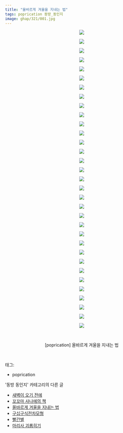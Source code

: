 ```yaml
---
title: "올바르게 겨울을 지내는 법"
tags: poprication 동방_동인지
image: ghap/321/001.jpg
---
```

<div class="article">
<p style="text-align: center; clear: none; float: none;"><img src="{{ site.nasurl }}/ghap/321/001.jpg"/></p>
<p style="text-align: center; clear: none; float: none;"><img src="{{ site.nasurl }}/ghap/321/002.jpg"/></p>
<p style="text-align: center; clear: none; float: none;"><img src="{{ site.nasurl }}/ghap/321/003.jpg"/></p>
<p style="text-align: center; clear: none; float: none;"><img src="{{ site.nasurl }}/ghap/321/004.jpg"/></p>
<p style="text-align: center; clear: none; float: none;"><img src="{{ site.nasurl }}/ghap/321/005.jpg"/></p>
<p style="text-align: center; clear: none; float: none;"><img src="{{ site.nasurl }}/ghap/321/006.jpg"/></p>
<p style="text-align: center; clear: none; float: none;"><img src="{{ site.nasurl }}/ghap/321/007.jpg"/></p>
<p style="text-align: center; clear: none; float: none;"><img src="{{ site.nasurl }}/ghap/321/008.jpg"/></p>
<p style="text-align: center; clear: none; float: none;"><img src="{{ site.nasurl }}/ghap/321/009.jpg"/></p>
<p style="text-align: center; clear: none; float: none;"><img src="{{ site.nasurl }}/ghap/321/010.jpg"/></p>
<p style="text-align: center; clear: none; float: none;"><img src="{{ site.nasurl }}/ghap/321/011.jpg"/></p>
<p style="text-align: center; clear: none; float: none;"><img src="{{ site.nasurl }}/ghap/321/012.jpg"/></p>
<p style="text-align: center; clear: none; float: none;"><img src="{{ site.nasurl }}/ghap/321/013.jpg"/></p>
<p style="text-align: center; clear: none; float: none;"><img src="{{ site.nasurl }}/ghap/321/014.jpg"/></p>
<p style="text-align: center; clear: none; float: none;"><img src="{{ site.nasurl }}/ghap/321/015.jpg"/></p>
<p style="text-align: center; clear: none; float: none;"><img src="{{ site.nasurl }}/ghap/321/016.jpg"/></p>
<p style="text-align: center; clear: none; float: none;"><img src="{{ site.nasurl }}/ghap/321/017.jpg"/></p>
<p style="text-align: center; clear: none; float: none;"><img src="{{ site.nasurl }}/ghap/321/018.jpg"/></p>
<p style="text-align: center; clear: none; float: none;"><img src="{{ site.nasurl }}/ghap/321/019.jpg"/></p>
<p style="text-align: center; clear: none; float: none;"><img src="{{ site.nasurl }}/ghap/321/020.jpg"/></p>
<p style="text-align: center; clear: none; float: none;"><img src="{{ site.nasurl }}/ghap/321/021.jpg"/></p>
<p style="text-align: center; clear: none; float: none;"><img src="{{ site.nasurl }}/ghap/321/022.jpg"/></p>
<p style="text-align: center; clear: none; float: none;"><img src="{{ site.nasurl }}/ghap/321/023.jpg"/></p>
<p style="text-align: center; clear: none; float: none;"><img src="{{ site.nasurl }}/ghap/321/024.jpg"/></p>
<p style="text-align: center; clear: none; float: none;"><img src="{{ site.nasurl }}/ghap/321/025.jpg"/></p>
<p style="text-align: center; clear: none; float: none;"><img src="{{ site.nasurl }}/ghap/321/026.jpg"/></p>
<p style="text-align: center; clear: none; float: none;"><img src="{{ site.nasurl }}/ghap/321/027.jpg"/></p>
<p style="text-align: center; clear: none; float: none;"><img src="{{ site.nasurl }}/ghap/321/028.jpg"/></p>
<p style="text-align: center; clear: none; float: none;"><img src="{{ site.nasurl }}/ghap/321/029.jpg"/></p>
<p style="text-align: center; clear: none; float: none;"><img src="{{ site.nasurl }}/ghap/321/030.jpg"/></p>
<p style="text-align: center; clear: none; float: none;"><img src="{{ site.nasurl }}/ghap/321/031.jpg"/></p>
<p style="text-align: center; clear: none; float: none;"><img src="{{ site.nasurl }}/ghap/321/032.jpg"/></p>
<p style="text-align: center; clear: none; float: none;"><img src="{{ site.nasurl }}/ghap/321/033.jpg"/></p>
<p style="text-align: center; clear: none; float: none;"><br/></p>
<p style="text-align: center; clear: none; float: none;">[poprication] 올바르게 겨울을 지내는 법</p>
<p><br/></p>
</div><div class="tagTrail">
<p>태그: </p>
<ul>
<li>poprication</li>
</ul>
</div><div class="another">
<p>'동방 동인지' 카테고리의 다른 글</p>
<ul>
<li><a href="/2016-06-20-ghap_323">새벽이 오기 전에</a></li>
<li><a href="/2016-06-20-ghap_322">꼬꼬마 사나에의 책</a></li>
<li><a href="/2016-06-20-ghap_321">올바르게 겨울을 지내는 법</a></li>
<li><a href="/2016-06-20-ghap_318">구십구식전차모형</a></li>
<li><a href="/2016-06-20-ghap_317">빨간별</a></li>
<li><a href="/2016-06-20-ghap_316">마리사 괴롭히기</a></li>
</ul>
</div><div class="cb_module cb_fluid">
<div class="cb_wrt cb_profile">
</div><!-- commentList close -->
</div>